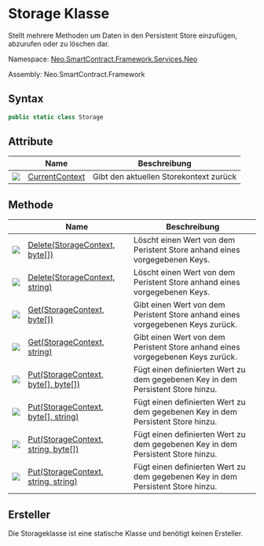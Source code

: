 # Storage Klasse

Stellt mehrere Methoden um Daten in den Persistent Store einzufügen, abzurufen oder zu löschen dar.

Namespace: [Neo.SmartContract.Framework.Services.Neo](../neo.md)

Assembly: Neo.SmartContract.Framework

## Syntax

```c#
public static class Storage
```

## Attribute

| | Name | Beschreibung |
| ---------------------------------------- | ---------------------------------------- | ---------- |
| ![](https://i-msdn.sec.s-msft.com/dynimg/IC74937.jpeg) | [CurrentContext](Storage/CurrentContext.md) | Gibt den aktuellen Storekontext zurück |

## Methode

| | Name | Beschreibung |
| ---------------------------------------- | ---------------------------------------- | -------------------------------- |
| ![](https://i-msdn.sec.s-msft.com/dynimg/IC91302.jpeg) | [Delete(StorageContext, byte[])](Storage/Delete.md) | Löscht einen Wert von dem Peristent Store anhand eines vorgegebenen Keys. |
| ![](https://i-msdn.sec.s-msft.com/dynimg/IC91302.jpeg) | [Delete(StorageContext, string)](Storage/Delete2.md) | Löscht einen Wert von dem Peristent Store anhand eines vorgegebenen Keys. |
| ![](https://i-msdn.sec.s-msft.com/dynimg/IC91302.jpeg) | [Get(StorageContext, byte[])](Storage/Get.md) | Gibt einen Wert von dem Peristent Store anhand eines vorgegebenen Keys zurück. |
| ![](https://i-msdn.sec.s-msft.com/dynimg/IC91302.jpeg) | [Get(StorageContext, string)](Storage/Get2.md) | Gibt einen Wert von dem Peristent Store anhand eines vorgegebenen Keys zurück. |
| ![](https://i-msdn.sec.s-msft.com/dynimg/IC91302.jpeg) | [Put(StorageContext, byte[], byte[])](Storage/Put.md) | Fügt einen definierten Wert zu dem gegebenen Key in dem Persistent Store hinzu. |
| ![](https://i-msdn.sec.s-msft.com/dynimg/IC91302.jpeg) | [Put(StorageContext, byte[], string)](Storage/Put2.md) | Fügt einen definierten Wert zu dem gegebenen Key in dem Persistent Store hinzu. |
| ![](https://i-msdn.sec.s-msft.com/dynimg/IC91302.jpeg) | [Put(StorageContext, string, byte[])](Storage/Put3.md) | Fügt einen definierten Wert zu dem gegebenen Key in dem Persistent Store hinzu. |
| ![](https://i-msdn.sec.s-msft.com/dynimg/IC91302.jpeg) | [Put(StorageContext, string, string)](Storage/Put4.md) | Fügt einen definierten Wert zu dem gegebenen Key in dem Persistent Store hinzu. |

## Ersteller

Die Storageklasse ist eine statische Klasse und benötigt keinen Ersteller.
